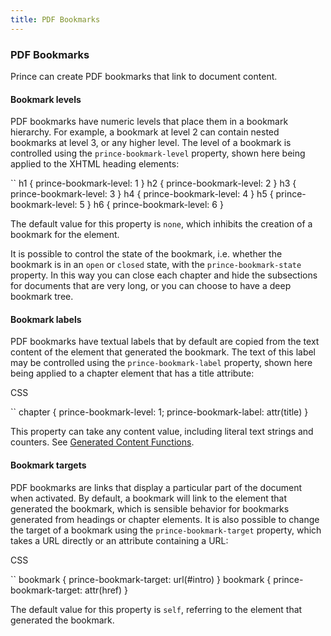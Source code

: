 ```yaml
---
title: PDF Bookmarks
---
```


### PDF Bookmarks

Prince can create PDF bookmarks that link to document content.

#### Bookmark levels

PDF bookmarks have numeric levels that place them in a bookmark hierarchy. For example, a bookmark at level 2 can contain nested bookmarks at level 3, or any higher level. The level of a bookmark is controlled using the `prince-bookmark-level` property, shown here being applied to the XHTML heading elements:

``
    h1 { prince-bookmark-level: 1 }
    h2 { prince-bookmark-level: 2 }
    h3 { prince-bookmark-level: 3 }
    h4 { prince-bookmark-level: 4 }
    h5 { prince-bookmark-level: 5 }
    h6 { prince-bookmark-level: 6 }

The default value for this property is `none`, which inhibits the creation of a bookmark for the element.

It is possible to control the state of the bookmark, i.e. whether the bookmark is in an `open` or `closed` state, with the `prince-bookmark-state` property. In this way you can close each chapter and hide the subsections for documents that are very long, or you can choose to have a deep bookmark tree.

#### Bookmark labels

PDF bookmarks have textual labels that by default are copied from the text content of the element that generated the bookmark. The text of this label may be controlled using the `prince-bookmark-label` property, shown here being applied to a chapter element that has a title attribute:

CSS

``
    chapter {
        prince-bookmark-level: 1;
        prince-bookmark-label: attr(title)
    }

This property can take any content value, including literal text strings and counters. See [Generated Content Functions](gen-content.html#gen-content-functions).

#### Bookmark targets

PDF bookmarks are links that display a particular part of the document when activated. By default, a bookmark will link to the element that generated the bookmark, which is sensible behavior for bookmarks generated from headings or chapter elements. It is also possible to change the target of a bookmark using the `prince-bookmark-target` property, which takes a URL directly or an attribute containing a URL:

CSS

``
    bookmark { prince-bookmark-target: url(#intro) }
    bookmark { prince-bookmark-target: attr(href) }

The default value for this property is `self`, referring to the element that generated the bookmark.


